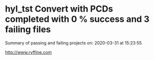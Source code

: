 # hyl_tst Convert with PCDs completed with 0 % success and 3 failing files

Summary of passing and failing projects on: 2020-03-31 at 15:23:55

http://www.ryffine.com
